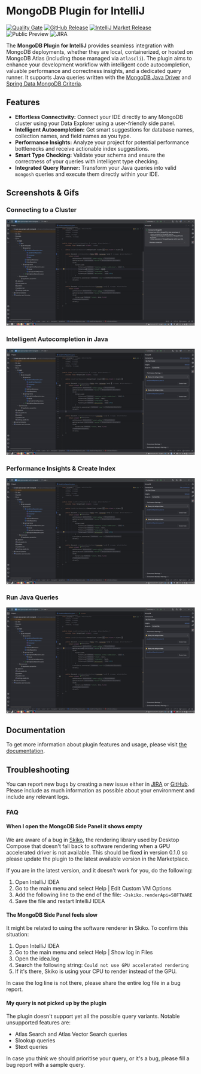# MongoDB Plugin for IntelliJ

[![Quality Gate](https://github.com/mongodb/intellij/actions/workflows/pr-quality-gate.yaml/badge.svg)](https://github.com/mongodb/intellij/actions/workflows/pr-quality-gate.yaml)
[![GitHub Release](https://img.shields.io/github/v/release/mongodb-js/intellij?sort=semver&display_name=release&logo=github)](https://github.com/mongodb-js/intellij/releases)
[![IntelliJ Market Release](https://img.shields.io/github/v/release/mongodb-js/intellij?sort=semver&display_name=release&logo=jetbrains)](https://plugins.jetbrains.com/plugin/24377-mongodb)
![Public Preview](https://img.shields.io/badge/status-public_preview-darkgreen?logo=mongodb)
![JIRA](https://img.shields.io/badge/bug_tracker-blue?logo=jira&link=https%3A%2F%2Fjira.mongodb.org%2Fprojects%2FINTELLIJ%2Fissues%2F)

The **MongoDB Plugin for IntelliJ** provides seamless integration with MongoDB deployments, whether they are local, containerized, or hosted on MongoDB Atlas (including those managed via `atlascli`). 
The plugin aims to enhance your development workflow with intelligent code autocompletion, valuable performance and correctness insights, and a dedicated query runner. 
It supports Java queries written with the [MongoDB Java Driver](https://www.mongodb.com/docs/drivers/java-drivers/) and [Spring Data MongoDB Criteria](https://spring.io/projects/spring-data-mongodb).

## Features

* **Effortless Connectivity:** Connect your IDE directly to any MongoDB cluster using your Data Explorer using a user-friendly side panel.
* **Intelligent Autocompletion:** Get smart suggestions for database names, collection names, and field names as you type.
* **Performance Insights:** Analyze your project for potential performance bottlenecks and receive actionable index suggestions.
* **Smart Type Checking:** Validate your schema and ensure the correctness of your queries with intelligent type checking.
* **Integrated Query Runner:** Transform your Java queries into valid `mongosh` queries and execute them directly within your IDE.

## Screenshots & Gifs

### Connecting to a Cluster
![Connecting to a Cluster](https://raw.githubusercontent.com/mongodb/intellij/main/etc/readme/img/connecting.gif)

### Intelligent Autocompletion in Java
![Intelligent Autocompletion in Java](https://raw.githubusercontent.com/mongodb/intellij/main/etc/readme/img/autocomplete.gif)

### Performance Insights & Create Index
![Performance Insights](https://raw.githubusercontent.com/mongodb/intellij/main/etc/readme/img/create-index.gif)

### Run Java Queries
![Run Java Queries](https://raw.githubusercontent.com/mongodb/intellij/main/etc/readme/img/run-java-query.gif)

## Documentation
To get more information about plugin features and usage, please visit [the documentation](https://www.mongodb.com/docs/mongodb-intellij/install).

## Troubleshooting

You can report new bugs by creating a new issue either in [JIRA](https://jira.mongodb.org/projects/INTELLIJ/issues/) or
[GitHub](https://github.com/mongodbintellij/issues). Please include as much information as possible about your
environment and include any relevant logs.

### FAQ

#### When I open the MongoDB Side Panel it shows empty

We are aware of a bug in [Skiko](https://youtrack.jetbrains.com/issue/JEWEL-848/Skiko-crashes-when-DirectX12-is-not-available-and-does-not-fallback-to-SOFTWARE), the rendering library used
by Desktop Compose that doesn't fall back to software rendering when a GPU accelerated driver is not available. This should be fixed in version 0.1.0 so please update the
plugin to the latest available version in the Marketplace.

If you are in the latest version, and it doesn't work for you, do the following:

1. Open IntelliJ IDEA
2. Go to the main menu and select Help | Edit Custom VM Options
3. Add the following line to the end of the file: `-Dskiko.renderApi=SOFTWARE`
4. Save the file and restart IntelliJ IDEA

#### The MongoDB Side Panel feels slow

It might be related to using the software renderer in Skiko. To confirm this situation:

1. Open IntelliJ IDEA
2. Go to the main menu and select Help | Show log in Files
3. Open the idea.log
4. Search the following string: `Could not use GPU accelerated rendering`
5. If it's there, Skiko is using your CPU to render instead of the GPU.

In case the log line is not there, please share the entire log file in a bug report.

#### My query is not picked up by the plugin

The plugin doesn't support yet all the possible query variants. Notable unsupported features are:

* Atlas Search and Atlas Vector Search queries
* $lookup queries
* $text queries

In case you think we should prioritise your query, or it's a bug, please fill a bug report with a sample
query.
